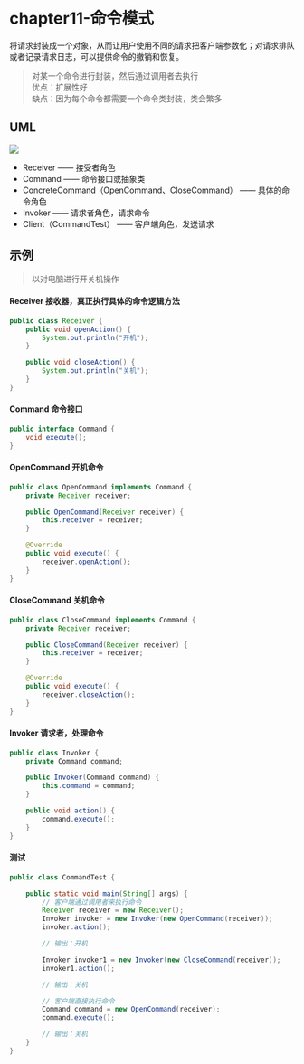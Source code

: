 # chapter11-命令模式

将请求封装成一个对象，从而让用户使用不同的请求把客户端参数化；对请求排队或者记录请求日志，可以提供命令的撤销和恢复。

> 对某一个命令进行封装，然后通过调用者去执行  
优点：扩展性好  
缺点：因为每个命令都需要一个命令类封装，类会繁多

## UML

![](https://raw.githubusercontent.com/onlylemi/res/master/dp_command_uml.png)

* Receiver —— 接受者角色
* Command —— 命令接口或抽象类
* ConcreteCommand（OpenCommand、CloseCommand） —— 具体的命令角色
* Invoker —— 请求者角色，请求命令
* Client（CommandTest） —— 客户端角色，发送请求

## 示例

> 以对电脑进行开关机操作

#### Receiver 接收器，真正执行具体的命令逻辑方法

```java
public class Receiver {
    public void openAction() {
        System.out.println("开机");
    }

    public void closeAction() {
        System.out.println("关机");
    }
}
```

#### Command 命令接口

```java
public interface Command {
    void execute();
}
```

#### OpenCommand 开机命令

```java
public class OpenCommand implements Command {
    private Receiver receiver;

    public OpenCommand(Receiver receiver) {
        this.receiver = receiver;
    }

    @Override
    public void execute() {
        receiver.openAction();
    }
}
```

#### CloseCommand 关机命令

```java
public class CloseCommand implements Command {
    private Receiver receiver;

    public CloseCommand(Receiver receiver) {
        this.receiver = receiver;
    }

    @Override
    public void execute() {
        receiver.closeAction();
    }
}
```

#### Invoker 请求者，处理命令

```java
public class Invoker {
    private Command command;

    public Invoker(Command command) {
        this.command = command;
    }

    public void action() {
        command.execute();
    }
}
```

#### 测试

```java
public class CommandTest {

    public static void main(String[] args) {
        // 客户端通过调用者来执行命令
        Receiver receiver = new Receiver();
        Invoker invoker = new Invoker(new OpenCommand(receiver));
        invoker.action();

        // 输出：开机

        Invoker invoker1 = new Invoker(new CloseCommand(receiver));
        invoker1.action();

        // 输出：关机

        // 客户端直接执行命令
        Command command = new OpenCommand(receiver);
        command.execute();

        // 输出：关机
    }
}

```
